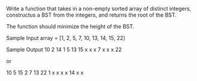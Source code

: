 Write a function that takes in a non-empty sorted array of distinct integers, constructus a BST from the integers, and returns the root of the BST.

The function should minimize the height of the BST.

Sample Input
array = [1, 2, 5, 7, 10, 13, 14, 15, 22]

Sample Output
10
2 14
1 5 13 15
x x x 7 x x x 22

or

10
5 15
2 7 13 22
1 x x x x 14 x x
